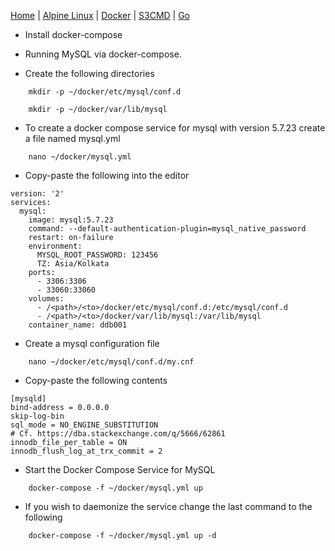 [Home](../../) | [Alpine Linux](../../alpine-linux) | [Docker](../) | [S3CMD](../../S3CMD/) | [Go](../../go/)

- Install docker-compose

- Running MySQL via docker-compose.

- Create the following directories

```
	mkdir -p ~/docker/etc/mysql/conf.d
```

```
	mkdir -p ~/docker/var/lib/mysql
```

- To create a docker compose service for mysql with version 5.7.23 create a file named mysql.yml

```
	nano ~/docker/mysql.yml
```

- Copy-paste the following into the editor

```
version: '2'
services:
  mysql:
    image: mysql:5.7.23
    command: --default-authentication-plugin=mysql_native_password
    restart: on-failure
    environment:
      MYSQL_ROOT_PASSWORD: 123456
      TZ: Asia/Kolkata
    ports:
      - 3306:3306
      - 33060:33060
    volumes:
      - /<path>/<to>/docker/etc/mysql/conf.d:/etc/mysql/conf.d
      - /<path>/<to>/docker/var/lib/mysql:/var/lib/mysql
    container_name: ddb001
```

- Create a mysql configuration file

```
	nano ~/docker/etc/mysql/conf.d/my.cnf
```

- Copy-paste the following contents

```
[mysqld]
bind-address = 0.0.0.0
skip-log-bin
sql_mode = NO_ENGINE_SUBSTITUTION
# Cf. https://dba.stackexchange.com/q/5666/62861
innodb_file_per_table = ON
innodb_flush_log_at_trx_commit = 2
```

- Start the Docker Compose Service for MySQL

```
	docker-compose -f ~/docker/mysql.yml up
```

- If you wish to daemonize the service change the last command to the following

```
	docker-compose -f ~/docker/mysql.yml up -d
```

